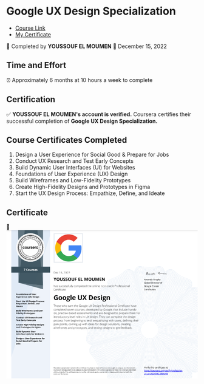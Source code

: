 # Google UX Design Specialization
-   [Course Link](https://www.coursera.org/professional-certificates/google-ux-design)
-   [My Certificate](https://certificates.cs50.io/b1b40aca-5873-48f4-b612-21cd620c7ef1.pdf?size=letter)

🎉 Completed by **YOUSSOUF EL MOUMEN**
📅 December 15, 2022

## Time and Effort

⏰ Approximately 6 months at 10 hours a week to complete

## Certification

✅ **YOUSSOUF EL MOUMEN's account is verified.**
Coursera certifies their successful completion of **Google UX Design Specialization.**

## Course Certificates Completed

1. Design a User Experience for Social Good & Prepare for Jobs
2. Conduct UX Research and Test Early Concepts
3. Build Dynamic User Interfaces (UI) for Websites
4. Foundations of User Experience (UX) Design
5. Build Wireframes and Low-Fidelity Prototypes
6. Create High-Fidelity Designs and Prototypes in Figma
7. Start the UX Design Process: Empathize, Define, and Ideate

## Certificate

📜 ![Certificate Image](img/ux.png)
